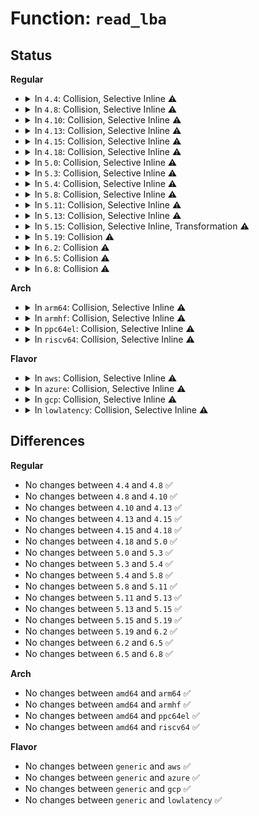 # Function: <code>read_lba</code>

## Status
<b>Regular</b>
<ul>
<li>
<details>
<summary>In <code>4.4</code>: Collision, Selective Inline ⚠️</summary>

```c
size_t read_lba(struct parsed_partitions *state, u64 lba, u8 *buffer, size_t count);
```

**Collision:** Static-Static Collision

**Inline:** Selective

**Transformation:** False

**Instances:**

```
In block/partitions/aix.c (ffffffff813cf100)
Location: block/partitions/aix.c:95
Inline: True
Direct callers:
  - block/partitions/aix.c:aix_partition
  - block/partitions/aix.c:aix_partition
```
```
In block/partitions/efi.c (ffffffff813d3950)
Location: block/partitions/efi.c:251
Inline: False
Direct callers:
  - block/partitions/efi.c:is_gpt_valid
  - block/partitions/efi.c:is_gpt_valid
  - block/partitions/efi.c:efi_partition
```
**Symbols:**

```
ffffffff813cf100-ffffffff813cf29a: read_lba (STB_LOCAL)
ffffffff813d3950-ffffffff813d3b52: read_lba (STB_LOCAL)
```
</details>
</li>
<li>
<details>
<summary>In <code>4.8</code>: Collision, Selective Inline ⚠️</summary>

```c
size_t read_lba(struct parsed_partitions *state, u64 lba, u8 *buffer, size_t count);
```

**Collision:** Static-Static Collision

**Inline:** Selective

**Transformation:** False

**Instances:**

```
In block/partitions/aix.c (ffffffff814143f0)
Location: block/partitions/aix.c:95
Inline: True
Direct callers:
  - block/partitions/aix.c:aix_partition
  - block/partitions/aix.c:aix_partition
```
```
In block/partitions/efi.c (ffffffff81419450)
Location: block/partitions/efi.c:251
Inline: False
Direct callers:
  - block/partitions/efi.c:efi_partition
  - block/partitions/efi.c:is_gpt_valid
  - block/partitions/efi.c:is_gpt_valid
```
**Symbols:**

```
ffffffff814143f0-ffffffff814145f3: read_lba (STB_LOCAL)
ffffffff81419450-ffffffff814196b9: read_lba (STB_LOCAL)
```
</details>
</li>
<li>
<details>
<summary>In <code>4.10</code>: Collision, Selective Inline ⚠️</summary>

```c
size_t read_lba(struct parsed_partitions *state, u64 lba, u8 *buffer, size_t count);
```

**Collision:** Static-Static Collision

**Inline:** Selective

**Transformation:** False

**Instances:**

```
In block/partitions/aix.c (ffffffff8142f920)
Location: block/partitions/aix.c:95
Inline: True
Direct callers:
  - block/partitions/aix.c:aix_partition
  - block/partitions/aix.c:aix_partition
```
```
In block/partitions/efi.c (ffffffff81434980)
Location: block/partitions/efi.c:251
Inline: False
Direct callers:
  - block/partitions/efi.c:efi_partition
  - block/partitions/efi.c:is_gpt_valid
  - block/partitions/efi.c:is_gpt_valid
```
**Symbols:**

```
ffffffff8142f920-ffffffff8142fb23: read_lba (STB_LOCAL)
ffffffff81434980-ffffffff81434be9: read_lba (STB_LOCAL)
```
</details>
</li>
<li>
<details>
<summary>In <code>4.13</code>: Collision, Selective Inline ⚠️</summary>

```c
size_t read_lba(struct parsed_partitions *state, u64 lba, u8 *buffer, size_t count);
```

**Collision:** Static-Static Collision

**Inline:** Selective

**Transformation:** False

**Instances:**

```
In block/partitions/aix.c (ffffffff8143ca70)
Location: block/partitions/aix.c:95
Inline: True
Direct callers:
  - block/partitions/aix.c:aix_partition
  - block/partitions/aix.c:aix_partition
```
```
In block/partitions/efi.c (ffffffff81441540)
Location: block/partitions/efi.c:251
Inline: False
Direct callers:
  - block/partitions/efi.c:efi_partition
```
**Symbols:**

```
ffffffff8143ca70-ffffffff8143cbbf: read_lba (STB_LOCAL)
ffffffff81441540-ffffffff81441725: read_lba (STB_LOCAL)
```
</details>
</li>
<li>
<details>
<summary>In <code>4.15</code>: Collision, Selective Inline ⚠️</summary>

```c
size_t read_lba(struct parsed_partitions *state, u64 lba, u8 *buffer, size_t count);
```

**Collision:** Static-Static Collision

**Inline:** Selective

**Transformation:** False

**Instances:**

```
In block/partitions/aix.c (ffffffff81468c40)
Location: block/partitions/aix.c:96
Inline: True
Direct callers:
  - block/partitions/aix.c:aix_partition
  - block/partitions/aix.c:aix_partition
```
```
In block/partitions/efi.c (ffffffff8146de80)
Location: block/partitions/efi.c:251
Inline: False
Direct callers:
  - block/partitions/efi.c:efi_partition
```
**Symbols:**

```
ffffffff81468c40-ffffffff81468dbd: read_lba (STB_LOCAL)
ffffffff8146de80-ffffffff8146e09a: read_lba (STB_LOCAL)
```
</details>
</li>
<li>
<details>
<summary>In <code>4.18</code>: Collision, Selective Inline ⚠️</summary>

```c
size_t read_lba(struct parsed_partitions *state, u64 lba, u8 *buffer, size_t count);
```

**Collision:** Static-Static Collision

**Inline:** Selective

**Transformation:** False

**Instances:**

```
In block/partitions/aix.c (ffffffff8149ca50)
Location: block/partitions/aix.c:96
Inline: True
Direct callers:
  - block/partitions/aix.c:aix_partition
  - block/partitions/aix.c:aix_partition
```
```
In block/partitions/efi.c (ffffffff814a1de0)
Location: block/partitions/efi.c:251
Inline: False
Direct callers:
  - block/partitions/efi.c:find_valid_gpt
```
**Symbols:**

```
ffffffff8149ca50-ffffffff8149cbf7: read_lba (STB_LOCAL)
ffffffff814a1de0-ffffffff814a2000: read_lba (STB_LOCAL)
```
</details>
</li>
<li>
<details>
<summary>In <code>5.0</code>: Collision, Selective Inline ⚠️</summary>

```c
size_t read_lba(struct parsed_partitions *state, u64 lba, u8 *buffer, size_t count);
```

**Collision:** Static-Static Collision

**Inline:** Selective

**Transformation:** False

**Instances:**

```
In block/partitions/aix.c (ffffffff814b6d70)
Location: block/partitions/aix.c:96
Inline: True
Direct callers:
  - block/partitions/aix.c:aix_partition
  - block/partitions/aix.c:aix_partition
```
```
In block/partitions/efi.c (ffffffff814bc1a0)
Location: block/partitions/efi.c:251
Inline: False
Direct callers:
  - block/partitions/efi.c:efi_partition
```
**Symbols:**

```
ffffffff814b6d70-ffffffff814b6f17: read_lba (STB_LOCAL)
ffffffff814bc1a0-ffffffff814bc3c0: read_lba (STB_LOCAL)
```
</details>
</li>
<li>
<details>
<summary>In <code>5.3</code>: Collision, Selective Inline ⚠️</summary>

```c
size_t read_lba(struct parsed_partitions *state, u64 lba, u8 *buffer, size_t count);
```

**Collision:** Static-Static Collision

**Inline:** Selective

**Transformation:** False

**Instances:**

```
In block/partitions/aix.c (ffffffff814e52f0)
Location: block/partitions/aix.c:96
Inline: True
Direct callers:
  - block/partitions/aix.c:aix_partition
  - block/partitions/aix.c:aix_partition
```
```
In block/partitions/efi.c (ffffffff814ea820)
Location: block/partitions/efi.c:237
Inline: False
Direct callers:
  - block/partitions/efi.c:efi_partition
```
**Symbols:**

```
ffffffff814e52f0-ffffffff814e54d0: read_lba (STB_LOCAL)
ffffffff814ea820-ffffffff814eaa3f: read_lba (STB_LOCAL)
```
</details>
</li>
<li>
<details>
<summary>In <code>5.4</code>: Collision, Selective Inline ⚠️</summary>

```c
size_t read_lba(struct parsed_partitions *state, u64 lba, u8 *buffer, size_t count);
```

**Collision:** Static-Static Collision

**Inline:** Selective

**Transformation:** False

**Instances:**

```
In block/partitions/aix.c (ffffffff814fe6c0)
Location: block/partitions/aix.c:96
Inline: True
Direct callers:
  - block/partitions/aix.c:aix_partition
  - block/partitions/aix.c:aix_partition
```
```
In block/partitions/efi.c (ffffffff81503be0)
Location: block/partitions/efi.c:237
Inline: False
Direct callers:
  - block/partitions/efi.c:efi_partition
```
**Symbols:**

```
ffffffff814fe6c0-ffffffff814fe8a0: read_lba (STB_LOCAL)
ffffffff81503be0-ffffffff81503df9: read_lba (STB_LOCAL)
```
</details>
</li>
<li>
<details>
<summary>In <code>5.8</code>: Collision, Selective Inline ⚠️</summary>

```c
size_t read_lba(struct parsed_partitions *state, u64 lba, u8 *buffer, size_t count);
```

**Collision:** Static-Static Collision

**Inline:** Selective

**Transformation:** False

**Instances:**

```
In block/partitions/aix.c (ffffffff8155ee30)
Location: block/partitions/aix.c:95
Inline: True
Direct callers:
  - block/partitions/aix.c:aix_partition
  - block/partitions/aix.c:aix_partition
```
```
In block/partitions/efi.c (ffffffff81564600)
Location: block/partitions/efi.c:237
Inline: False
Direct callers:
  - block/partitions/efi.c:alloc_read_gpt_header
```
**Symbols:**

```
ffffffff8155ee30-ffffffff8155efcf: read_lba (STB_LOCAL)
ffffffff81564600-ffffffff81564835: read_lba (STB_LOCAL)
```
</details>
</li>
<li>
<details>
<summary>In <code>5.11</code>: Collision, Selective Inline ⚠️</summary>

```c
size_t read_lba(struct parsed_partitions *state, u64 lba, u8 *buffer, size_t count);
```

**Collision:** Static-Static Collision

**Inline:** Selective

**Transformation:** False

**Instances:**

```
In block/partitions/aix.c (ffffffff8157a9f0)
Location: block/partitions/aix.c:95
Inline: True
Direct callers:
  - block/partitions/aix.c:aix_partition
  - block/partitions/aix.c:aix_partition
```
```
In block/partitions/efi.c (ffffffff8157f720)
Location: block/partitions/efi.c:237
Inline: False
Direct callers:
  - block/partitions/efi.c:alloc_read_gpt_header
```
**Symbols:**

```
ffffffff8157a9f0-ffffffff8157ab8c: read_lba (STB_LOCAL)
ffffffff8157f720-ffffffff8157f94f: read_lba (STB_LOCAL)
```
</details>
</li>
<li>
<details>
<summary>In <code>5.13</code>: Collision, Selective Inline ⚠️</summary>

```c
size_t read_lba(struct parsed_partitions *state, u64 lba, u8 *buffer, size_t count);
```

**Collision:** Static-Static Collision

**Inline:** Selective

**Transformation:** False

**Instances:**

```
In block/partitions/aix.c (ffffffff81582720)
Location: block/partitions/aix.c:95
Inline: True
Direct callers:
  - block/partitions/aix.c:aix_partition
  - block/partitions/aix.c:aix_partition
```
```
In block/partitions/efi.c (ffffffff81587260)
Location: block/partitions/efi.c:237
Inline: False
```
**Symbols:**

```
ffffffff81582720-ffffffff815828bc: read_lba (STB_LOCAL)
ffffffff81587260-ffffffff81587490: read_lba (STB_LOCAL)
```
</details>
</li>
<li>
<details>
<summary>In <code>5.15</code>: Collision, Selective Inline, Transformation ⚠️</summary>

```c
size_t read_lba(struct parsed_partitions *state, u64 lba, u8 *buffer, size_t count);
```

**Collision:** Static-Static Collision

**Inline:** Selective

**Transformation:** True

**Instances:**

```
In block/partitions/aix.c (ffffffff815e7e3b)
Location: block/partitions/aix.c:79
Inline: True
Inline callers:
  - block/partitions/aix.c:aix_partition
  - block/partitions/aix.c:aix_partition
Direct callers:
  - block/partitions/aix.c:aix_partition
  - block/partitions/aix.c:aix_partition
```
```
In block/partitions/efi.c (ffffffff815ecde0)
Location: block/partitions/efi.c:235
Inline: False
```
**Symbols:**

```
ffffffff815e7a80-ffffffff815e7bd0: read_lba.part.0 (STB_LOCAL)
ffffffff815ecde0-ffffffff815ecfeb: read_lba (STB_LOCAL)
```
</details>
</li>
<li>
<details>
<summary>In <code>5.19</code>: Collision ⚠️</summary>

```c
size_t read_lba(struct parsed_partitions *state, u64 lba, u8 *buffer, size_t count);
```

**Collision:** Static-Static Collision

**Inline:** No

**Transformation:** False

**Instances:**

```
In block/partitions/aix.c (ffffffff81696fa0)
Location: block/partitions/aix.c:79
Inline: False
Direct callers:
  - block/partitions/aix.c:aix_partition
  - block/partitions/aix.c:aix_partition
```
```
In block/partitions/efi.c (ffffffff8169d320)
Location: block/partitions/efi.c:235
Inline: False
Direct callers:
  - block/partitions/efi.c:is_gpt_valid
  - block/partitions/efi.c:is_gpt_valid
```
**Symbols:**

```
ffffffff81696fa0-ffffffff8169714e: read_lba (STB_LOCAL)
ffffffff8169d320-ffffffff8169d56a: read_lba (STB_LOCAL)
```
</details>
</li>
<li>
<details>
<summary>In <code>6.2</code>: Collision ⚠️</summary>

```c
size_t read_lba(struct parsed_partitions *state, u64 lba, u8 *buffer, size_t count);
```

**Collision:** Static-Static Collision

**Inline:** No

**Transformation:** False

**Instances:**

```
In block/partitions/aix.c (ffffffff81755f00)
Location: block/partitions/aix.c:79
Inline: False
Direct callers:
  - block/partitions/aix.c:aix_partition
  - block/partitions/aix.c:aix_partition
```
```
In block/partitions/efi.c (ffffffff8175be00)
Location: block/partitions/efi.c:235
Inline: False
Direct callers:
  - block/partitions/efi.c:is_gpt_valid
  - block/partitions/efi.c:is_gpt_valid
```
**Symbols:**

```
ffffffff81755f00-ffffffff81756036: read_lba (STB_LOCAL)
ffffffff8175be00-ffffffff8175bf9d: read_lba (STB_LOCAL)
```
</details>
</li>
<li>
<details>
<summary>In <code>6.5</code>: Collision ⚠️</summary>

```c
size_t read_lba(struct parsed_partitions *state, u64 lba, u8 *buffer, size_t count);
```

**Collision:** Static-Static Collision

**Inline:** No

**Transformation:** False

**Instances:**

```
In block/partitions/aix.c (ffffffff81792c10)
Location: block/partitions/aix.c:79
Inline: False
Direct callers:
  - block/partitions/aix.c:aix_partition
  - block/partitions/aix.c:aix_partition
```
```
In block/partitions/efi.c (ffffffff8179a670)
Location: block/partitions/efi.c:235
Inline: False
Direct callers:
  - block/partitions/efi.c:is_gpt_valid
  - block/partitions/efi.c:is_gpt_valid
```
**Symbols:**

```
ffffffff81792c10-ffffffff81792d46: read_lba (STB_LOCAL)
ffffffff8179a670-ffffffff8179a80d: read_lba (STB_LOCAL)
```
</details>
</li>
<li>
<details>
<summary>In <code>6.8</code>: Collision ⚠️</summary>

```c
size_t read_lba(struct parsed_partitions *state, u64 lba, u8 *buffer, size_t count);
```

**Collision:** Static-Static Collision

**Inline:** No

**Transformation:** False

**Instances:**

```
In block/partitions/aix.c (ffffffff817d6520)
Location: block/partitions/aix.c:79
Inline: False
Direct callers:
  - block/partitions/aix.c:aix_partition
  - block/partitions/aix.c:aix_partition
```
```
In block/partitions/efi.c (ffffffff817de0a0)
Location: block/partitions/efi.c:235
Inline: False
Direct callers:
  - block/partitions/efi.c:is_gpt_valid
  - block/partitions/efi.c:is_gpt_valid
```
**Symbols:**

```
ffffffff817d6520-ffffffff817d6656: read_lba (STB_LOCAL)
ffffffff817de0a0-ffffffff817de23d: read_lba (STB_LOCAL)
```
</details>
</li>
</ul>
<b>Arch</b>
<ul>
<li>
<details>
<summary>In <code>arm64</code>: Collision, Selective Inline ⚠️</summary>

```c
size_t read_lba(struct parsed_partitions *state, u64 lba, u8 *buffer, size_t count);
```

**Collision:** Static-Static Collision

**Inline:** Selective

**Transformation:** False

**Instances:**

```
In block/partitions/aix.c (ffff8000106002c0)
Location: block/partitions/aix.c:96
Inline: True
Direct callers:
  - block/partitions/aix.c:aix_partition
  - block/partitions/aix.c:aix_partition
```
```
In block/partitions/efi.c (ffff800010605f18)
Location: block/partitions/efi.c:237
Inline: False
Direct callers:
  - block/partitions/efi.c:efi_partition
```
**Symbols:**

```
ffff8000106002c0-ffff800010600434: read_lba (STB_LOCAL)
ffff800010605f18-ffff8000106060c0: read_lba (STB_LOCAL)
```
</details>
</li>
<li>
<details>
<summary>In <code>armhf</code>: Collision, Selective Inline ⚠️</summary>

```c
size_t read_lba(struct parsed_partitions *state, u64 lba, u8 *buffer, size_t count);
```

**Collision:** Static-Static Collision

**Inline:** Selective

**Transformation:** False

**Instances:**

```
In block/partitions/aix.c (c07ab590)
Location: block/partitions/aix.c:96
Inline: True
Direct callers:
  - block/partitions/aix.c:aix_partition
  - block/partitions/aix.c:aix_partition
```
```
In block/partitions/efi.c (c07b0d30)
Location: block/partitions/efi.c:237
Inline: False
Direct callers:
  - block/partitions/efi.c:efi_partition
```
**Symbols:**

```
c07ab590-c07ab724: read_lba (STB_LOCAL)
c07b0d30-c07b0ed0: read_lba (STB_LOCAL)
```
</details>
</li>
<li>
<details>
<summary>In <code>ppc64el</code>: Collision, Selective Inline ⚠️</summary>

```c
size_t read_lba(struct parsed_partitions *state, u64 lba, u8 *buffer, size_t count);
```

**Collision:** Static-Static Collision

**Inline:** Selective

**Transformation:** False

**Instances:**

```
In block/partitions/aix.c (c00000000079a9b0)
Location: block/partitions/aix.c:96
Inline: True
Direct callers:
  - block/partitions/aix.c:aix_partition
  - block/partitions/aix.c:aix_partition
```
```
In block/partitions/efi.c (c0000000007a1d50)
Location: block/partitions/efi.c:237
Inline: False
Direct callers:
  - block/partitions/efi.c:find_valid_gpt
```
**Symbols:**

```
c00000000079a9b0-c00000000079abd8: read_lba (STB_LOCAL)
c0000000007a1d50-c0000000007a1fd4: read_lba (STB_LOCAL)
```
</details>
</li>
<li>
<details>
<summary>In <code>riscv64</code>: Collision, Selective Inline ⚠️</summary>

```c
size_t read_lba(struct parsed_partitions *state, u64 lba, u8 *buffer, size_t count);
```

**Collision:** Static-Static Collision

**Inline:** Selective

**Transformation:** False

**Instances:**

```
In block/partitions/aix.c (ffffffe00043baa6)
Location: block/partitions/aix.c:96
Inline: True
Direct callers:
  - block/partitions/aix.c:aix_partition
  - block/partitions/aix.c:aix_partition
```
```
In block/partitions/efi.c (ffffffe0004405d6)
Location: block/partitions/efi.c:237
Inline: False
Direct callers:
  - block/partitions/efi.c:efi_partition
```
**Symbols:**

```
ffffffe0004405d6-ffffffe0004406fc: read_lba (STB_LOCAL)
ffffffe00043baa6-ffffffe00043bb9e: read_lba (STB_LOCAL)
```
</details>
</li>
</ul>
<b>Flavor</b>
<ul>
<li>
<details>
<summary>In <code>aws</code>: Collision, Selective Inline ⚠️</summary>

```c
size_t read_lba(struct parsed_partitions *state, u64 lba, u8 *buffer, size_t count);
```

**Collision:** Static-Static Collision

**Inline:** Selective

**Transformation:** False

**Instances:**

```
In block/partitions/aix.c (ffffffff814f6ca0)
Location: block/partitions/aix.c:96
Inline: True
Direct callers:
  - block/partitions/aix.c:aix_partition
  - block/partitions/aix.c:aix_partition
```
```
In block/partitions/efi.c (ffffffff814fc1c0)
Location: block/partitions/efi.c:237
Inline: False
Direct callers:
  - block/partitions/efi.c:efi_partition
```
**Symbols:**

```
ffffffff814f6ca0-ffffffff814f6e80: read_lba (STB_LOCAL)
ffffffff814fc1c0-ffffffff814fc3d9: read_lba (STB_LOCAL)
```
</details>
</li>
<li>
<details>
<summary>In <code>azure</code>: Collision, Selective Inline ⚠️</summary>

```c
size_t read_lba(struct parsed_partitions *state, u64 lba, u8 *buffer, size_t count);
```

**Collision:** Static-Static Collision

**Inline:** Selective

**Transformation:** False

**Instances:**

```
In block/partitions/aix.c (ffffffff814e71b0)
Location: block/partitions/aix.c:96
Inline: True
Direct callers:
  - block/partitions/aix.c:aix_partition
  - block/partitions/aix.c:aix_partition
```
```
In block/partitions/efi.c (ffffffff814ec6d0)
Location: block/partitions/efi.c:237
Inline: False
Direct callers:
  - block/partitions/efi.c:efi_partition
```
**Symbols:**

```
ffffffff814e71b0-ffffffff814e7390: read_lba (STB_LOCAL)
ffffffff814ec6d0-ffffffff814ec8e9: read_lba (STB_LOCAL)
```
</details>
</li>
<li>
<details>
<summary>In <code>gcp</code>: Collision, Selective Inline ⚠️</summary>

```c
size_t read_lba(struct parsed_partitions *state, u64 lba, u8 *buffer, size_t count);
```

**Collision:** Static-Static Collision

**Inline:** Selective

**Transformation:** False

**Instances:**

```
In block/partitions/aix.c (ffffffff814f2d30)
Location: block/partitions/aix.c:96
Inline: True
Direct callers:
  - block/partitions/aix.c:aix_partition
  - block/partitions/aix.c:aix_partition
```
```
In block/partitions/efi.c (ffffffff814f8250)
Location: block/partitions/efi.c:237
Inline: False
Direct callers:
  - block/partitions/efi.c:efi_partition
```
**Symbols:**

```
ffffffff814f2d30-ffffffff814f2f10: read_lba (STB_LOCAL)
ffffffff814f8250-ffffffff814f8469: read_lba (STB_LOCAL)
```
</details>
</li>
<li>
<details>
<summary>In <code>lowlatency</code>: Collision, Selective Inline ⚠️</summary>

```c
size_t read_lba(struct parsed_partitions *state, u64 lba, u8 *buffer, size_t count);
```

**Collision:** Static-Static Collision

**Inline:** Selective

**Transformation:** False

**Instances:**

```
In block/partitions/aix.c (ffffffff8150bd90)
Location: block/partitions/aix.c:96
Inline: True
Direct callers:
  - block/partitions/aix.c:aix_partition
  - block/partitions/aix.c:aix_partition
```
```
In block/partitions/efi.c (ffffffff815112b0)
Location: block/partitions/efi.c:237
Inline: False
Direct callers:
  - block/partitions/efi.c:efi_partition
```
**Symbols:**

```
ffffffff8150bd90-ffffffff8150bf70: read_lba (STB_LOCAL)
ffffffff815112b0-ffffffff815114c9: read_lba (STB_LOCAL)
```
</details>
</li>
</ul>

## Differences
<b>Regular</b>
<ul>
<li>
No changes between <code>4.4</code> and <code>4.8</code> ✅
</li>
<li>
No changes between <code>4.8</code> and <code>4.10</code> ✅
</li>
<li>
No changes between <code>4.10</code> and <code>4.13</code> ✅
</li>
<li>
No changes between <code>4.13</code> and <code>4.15</code> ✅
</li>
<li>
No changes between <code>4.15</code> and <code>4.18</code> ✅
</li>
<li>
No changes between <code>4.18</code> and <code>5.0</code> ✅
</li>
<li>
No changes between <code>5.0</code> and <code>5.3</code> ✅
</li>
<li>
No changes between <code>5.3</code> and <code>5.4</code> ✅
</li>
<li>
No changes between <code>5.4</code> and <code>5.8</code> ✅
</li>
<li>
No changes between <code>5.8</code> and <code>5.11</code> ✅
</li>
<li>
No changes between <code>5.11</code> and <code>5.13</code> ✅
</li>
<li>
No changes between <code>5.13</code> and <code>5.15</code> ✅
</li>
<li>
No changes between <code>5.15</code> and <code>5.19</code> ✅
</li>
<li>
No changes between <code>5.19</code> and <code>6.2</code> ✅
</li>
<li>
No changes between <code>6.2</code> and <code>6.5</code> ✅
</li>
<li>
No changes between <code>6.5</code> and <code>6.8</code> ✅
</li>
</ul>
<b>Arch</b>
<ul>
<li>
No changes between <code>amd64</code> and <code>arm64</code> ✅
</li>
<li>
No changes between <code>amd64</code> and <code>armhf</code> ✅
</li>
<li>
No changes between <code>amd64</code> and <code>ppc64el</code> ✅
</li>
<li>
No changes between <code>amd64</code> and <code>riscv64</code> ✅
</li>
</ul>
<b>Flavor</b>
<ul>
<li>
No changes between <code>generic</code> and <code>aws</code> ✅
</li>
<li>
No changes between <code>generic</code> and <code>azure</code> ✅
</li>
<li>
No changes between <code>generic</code> and <code>gcp</code> ✅
</li>
<li>
No changes between <code>generic</code> and <code>lowlatency</code> ✅
</li>
</ul>
